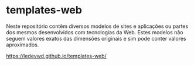 # templates-web
Neste repositório contêm diversos modelos de sites e aplicações ou partes dos mesmos desenvolvidos com tecnologias da Web. Estes modelos não seguem valores exatos das dimensões originais e sim pode conter valores aproximados.

https://ledevwd.github.io/templates-web/
